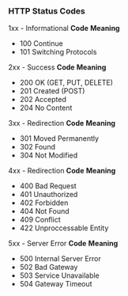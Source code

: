 ### HTTP Status Codes


1xx - Informational
**Code**        **Meaning**
- 100               Continue
- 101               Switching Protocols


2xx - Success
**Code**        **Meaning**
- 200               OK (GET, PUT, DELETE)
- 201               Created (POST)
- 202               Accepted
- 204               No Content


3xx - Redirection
**Code**        **Meaning**
- 301               Moved Permanently
- 302               Found
- 304               Not Modified


4xx - Redirection
**Code**        **Meaning**
- 400               Bad Request
- 401               Unauthorized
- 402               Forbidden
- 404               Not Found
- 409               Conflict
- 422               Unproccessable Entity

5xx - Server Error
**Code**        **Meaning**
- 500               Internal Server Error
- 502               Bad Gateway
- 503               Service Unavailable
- 504               Gateway Timeout

